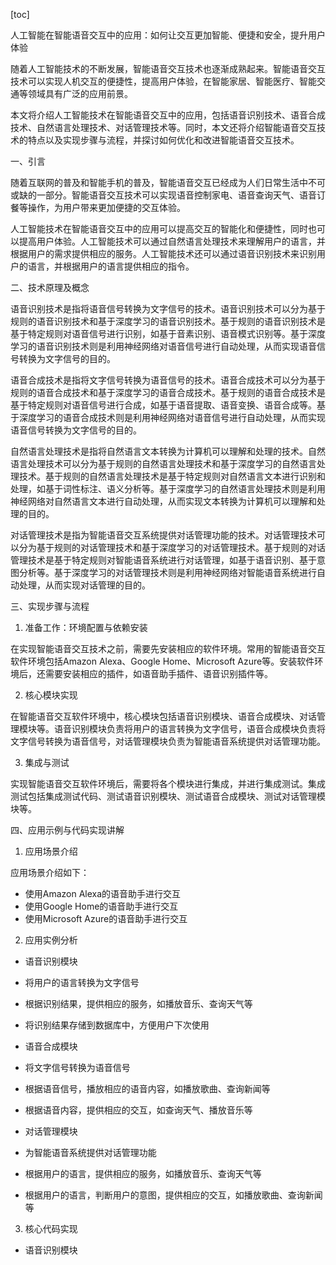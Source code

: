 
[toc]                    
                
                
人工智能在智能语音交互中的应用：如何让交互更加智能、便捷和安全，提升用户体验

随着人工智能技术的不断发展，智能语音交互技术也逐渐成熟起来。智能语音交互技术可以实现人机交互的便捷性，提高用户体验，在智能家居、智能医疗、智能交通等领域具有广泛的应用前景。

本文将介绍人工智能技术在智能语音交互中的应用，包括语音识别技术、语音合成技术、自然语言处理技术、对话管理技术等。同时，本文还将介绍智能语音交互技术的特点以及实现步骤与流程，并探讨如何优化和改进智能语音交互技术。

一、引言

随着互联网的普及和智能手机的普及，智能语音交互已经成为人们日常生活中不可或缺的一部分。智能语音交互技术可以实现语音控制家电、语音查询天气、语音订餐等操作，为用户带来更加便捷的交互体验。

人工智能技术在智能语音交互中的应用可以提高交互的智能化和便捷性，同时也可以提高用户体验。人工智能技术可以通过自然语言处理技术来理解用户的语言，并根据用户的需求提供相应的服务。人工智能技术还可以通过语音识别技术来识别用户的语言，并根据用户的语言提供相应的指令。

二、技术原理及概念

语音识别技术是指将语音信号转换为文字信号的技术。语音识别技术可以分为基于规则的语音识别技术和基于深度学习的语音识别技术。基于规则的语音识别技术是基于特定规则对语音信号进行识别，如基于音素识别、语音模式识别等。基于深度学习的语音识别技术则是利用神经网络对语音信号进行自动处理，从而实现语音信号转换为文字信号的目的。

语音合成技术是指将文字信号转换为语音信号的技术。语音合成技术可以分为基于规则的语音合成技术和基于深度学习的语音合成技术。基于规则的语音合成技术是基于特定规则对语音信号进行合成，如基于语音提取、语音变换、语音合成等。基于深度学习的语音合成技术则是利用神经网络对语音信号进行自动处理，从而实现语音信号转换为文字信号的目的。

自然语言处理技术是指将自然语言文本转换为计算机可以理解和处理的技术。自然语言处理技术可以分为基于规则的自然语言处理技术和基于深度学习的自然语言处理技术。基于规则的自然语言处理技术是基于特定规则对自然语言文本进行识别和处理，如基于词性标注、语义分析等。基于深度学习的自然语言处理技术则是利用神经网络对自然语言文本进行自动处理，从而实现文本转换为计算机可以理解和处理的目的。

对话管理技术是指为智能语音交互系统提供对话管理功能的技术。对话管理技术可以分为基于规则的对话管理技术和基于深度学习的对话管理技术。基于规则的对话管理技术是基于特定规则对智能语音系统进行对话管理，如基于语音识别、基于意图分析等。基于深度学习的对话管理技术则是利用神经网络对智能语音系统进行自动处理，从而实现对话管理的目的。

三、实现步骤与流程

1. 准备工作：环境配置与依赖安装

在实现智能语音交互技术之前，需要先安装相应的软件环境。常用的智能语音交互软件环境包括Amazon Alexa、Google Home、Microsoft Azure等。安装软件环境后，还需要安装相应的插件，如语音助手插件、语音识别插件等。

2. 核心模块实现

在智能语音交互软件环境中，核心模块包括语音识别模块、语音合成模块、对话管理模块等。语音识别模块负责将用户的语言转换为文字信号，语音合成模块负责将文字信号转换为语音信号，对话管理模块负责为智能语音系统提供对话管理功能。

3. 集成与测试

实现智能语音交互软件环境后，需要将各个模块进行集成，并进行集成测试。集成测试包括集成测试代码、测试语音识别模块、测试语音合成模块、测试对话管理模块等。

四、应用示例与代码实现讲解

1. 应用场景介绍

应用场景介绍如下：

- 使用Amazon Alexa的语音助手进行交互
- 使用Google Home的语音助手进行交互
- 使用Microsoft Azure的语音助手进行交互

2. 应用实例分析

- 语音识别模块

- 将用户的语言转换为文字信号
- 根据识别结果，提供相应的服务，如播放音乐、查询天气等
- 将识别结果存储到数据库中，方便用户下次使用

- 语音合成模块

- 将文字信号转换为语音信号
- 根据语音信号，播放相应的语音内容，如播放歌曲、查询新闻等
- 根据语音内容，提供相应的交互，如查询天气、播放音乐等

- 对话管理模块

- 为智能语音系统提供对话管理功能
- 根据用户的语言，提供相应的服务，如播放音乐、查询天气等
- 根据用户的语言，判断用户的意图，提供相应的交互，如播放歌曲、查询新闻等

3. 核心代码实现

- 语音识别模块

```

```

